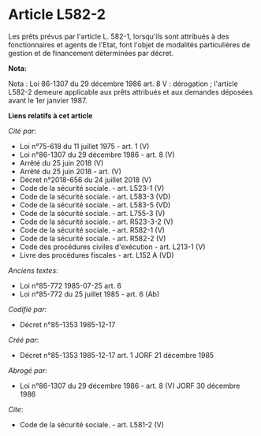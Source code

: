# Article L582-2

Les prêts prévus par l'article L. 582-1, lorsqu'ils sont attribués à des fonctionnaires et agents de l'Etat, font l'objet de
modalités particulières de gestion et de financement déterminées par décret.

**Nota:**

Nota : Loi 86-1307 du 29 décembre 1986 art. 8 V : dérogation ; l'article L582-2 demeure applicable aux prêts attribués et aux
demandes déposées avant le 1er janvier 1987.

**Liens relatifs à cet article**

_Cité par_:

  - Loi n°75-618 du 11 juillet 1975 - art. 1 (V)
  - Loi n°86-1307 du 29 décembre 1986 - art. 8 (V)
  - Arrêté du 25 juin 2018 (V)
  - Arrêté du 25 juin 2018 - art. (V)
  - Décret n°2018-656 du 24 juillet 2018 (V)
  - Code de la sécurité sociale. - art. L523-1 (V)
  - Code de la sécurité sociale. - art. L583-3 (VD)
  - Code de la sécurité sociale. - art. L583-5 (VD)
  - Code de la sécurité sociale. - art. L755-3 (V)
  - Code de la sécurité sociale. - art. R523-3-2 (V)
  - Code de la sécurité sociale. - art. R582-1 (V)
  - Code de la sécurité sociale. - art. R582-2 (V)
  - Code des procédures civiles d'exécution - art. L213-1 (V)
  - Livre des procédures fiscales - art. L152 A (VD)

_Anciens textes_:

  - Loi n°85-772 1985-07-25 art. 6
  - Loi n°85-772 du 25 juillet 1985 - art. 6 (Ab)

_Codifié par_:

  - Décret n°85-1353 1985-12-17

_Créé par_:

  - Décret n°85-1353 1985-12-17 art. 1 JORF 21 décembre 1985

_Abrogé par_:

  - Loi n°86-1307 du 29 décembre 1986 - art. 8 (V) JORF 30 décembre 1986

_Cite_:

  - Code de la sécurité sociale. - art. L581-2 (V)
